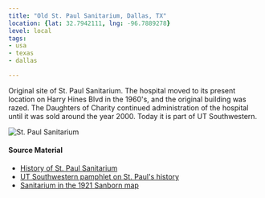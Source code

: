 ```yaml
---
title: "Old St. Paul Sanitarium, Dallas, TX"
location: {lat: 32.7942111, lng: -96.7889278}
level: local
tags:
- usa
- texas
- dallas

---
```



Original site of St. Paul Sanitarium.  The hospital moved to its present location on Harry Hines Blvd in the 1960's, and the original building was razed.  The Daughters of Charity continued administration of the hospital until it was sold around the year 2000.  Today it is part of UT Southwestern.

![St. Paul Sanitarium](https://cityofdallaspreservation.files.wordpress.com/2020/04/st.-pauls-aerial.jpg)

#### Source Material

* [History of St. Paul Sanitarium](https://cityofdallaspreservation.wordpress.com/2020/04/01/st-pauls-sanitarium-in-dallas-tx/)
* [UT Southwestern pamphlet on St. Paul's history](https://www.utsouthwestern.edu/edumedia/edufiles/about_us/Giving/st-paul-mag-2015.pdf)
* [Sanitarium in the 1921 Sanborn map](https://maps.lib.utexas.edu/maps/sanborn/d-f/txu-sanborn-dallas-1921-38.jpg)





